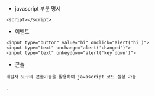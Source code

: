 * javascript 부분 명시
```
<script></script>
```
* 이벤트
```
<input type="button" value="hi" onclick="alert('hi')">
<input type="text" onchange="alert('changed')">
<input type="text" onkeydown="alert('key down')">
```
* 콘솔
```
개발자 도구의 콘솔기능을 활용하여 javascript 코드 실행 가능
```
.
